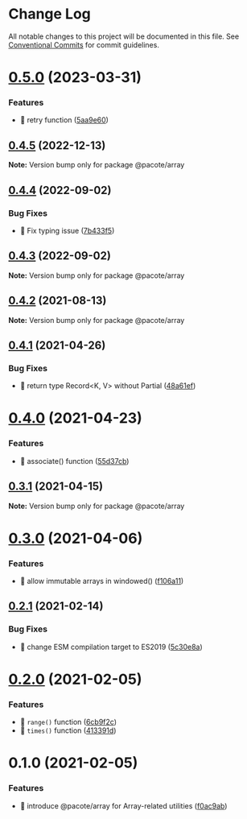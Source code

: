 # Change Log

All notable changes to this project will be documented in this file.
See [Conventional Commits](https://conventionalcommits.org) for commit guidelines.

# [0.5.0](https://github.com/PacoteJS/pacote/compare/@pacote/array@0.4.5...@pacote/array@0.5.0) (2023-03-31)

### Features

- 🎸 retry function ([5aa9e60](https://github.com/PacoteJS/pacote/commit/5aa9e60250770e3f140de2f2d6958aebc90c2894))

## [0.4.5](https://github.com/PacoteJS/pacote/compare/@pacote/array@0.4.4...@pacote/array@0.4.5) (2022-12-13)

**Note:** Version bump only for package @pacote/array

## [0.4.4](https://github.com/PacoteJS/pacote/compare/@pacote/array@0.4.3...@pacote/array@0.4.4) (2022-09-02)

### Bug Fixes

- 🐛 Fix typing issue ([7b433f5](https://github.com/PacoteJS/pacote/commit/7b433f5a50bc9462f13db945e7a458af76eeadd2))

## [0.4.3](https://github.com/PacoteJS/pacote/compare/@pacote/array@0.4.2...@pacote/array@0.4.3) (2022-09-02)

**Note:** Version bump only for package @pacote/array

## [0.4.2](https://github.com/PacoteJS/pacote/compare/@pacote/array@0.4.1...@pacote/array@0.4.2) (2021-08-13)

**Note:** Version bump only for package @pacote/array

## [0.4.1](https://github.com/PacoteJS/pacote/compare/@pacote/array@0.4.0...@pacote/array@0.4.1) (2021-04-26)

### Bug Fixes

- 🐛 return type Record<K, V> without Partial ([48a61ef](https://github.com/PacoteJS/pacote/commit/48a61efd8be2b591f279474f06347e8d8e7be747))

# [0.4.0](https://github.com/PacoteJS/pacote/compare/@pacote/array@0.3.1...@pacote/array@0.4.0) (2021-04-23)

### Features

- 🎸 associate() function ([55d37cb](https://github.com/PacoteJS/pacote/commit/55d37cb8e1f7222f42fcab652dda8b2594003e84))

## [0.3.1](https://github.com/PacoteJS/pacote/compare/@pacote/array@0.3.0...@pacote/array@0.3.1) (2021-04-15)

**Note:** Version bump only for package @pacote/array

# [0.3.0](https://github.com/PacoteJS/pacote/compare/@pacote/array@0.2.1...@pacote/array@0.3.0) (2021-04-06)

### Features

- 🎸 allow immutable arrays in windowed() ([f106a11](https://github.com/PacoteJS/pacote/commit/f106a11a9a290b2b0473dd1842060a885c61a428))

## [0.2.1](https://github.com/PacoteJS/pacote/compare/@pacote/array@0.2.0...@pacote/array@0.2.1) (2021-02-14)

### Bug Fixes

- 🐛 change ESM compilation target to ES2019 ([5c30e8a](https://github.com/PacoteJS/pacote/commit/5c30e8a5da41e1c5c394cbb21f64d2a5256817ea))

# [0.2.0](https://github.com/PacoteJS/pacote/compare/@pacote/array@0.1.0...@pacote/array@0.2.0) (2021-02-05)

### Features

- 🎸 `range()` function ([6cb9f2c](https://github.com/PacoteJS/pacote/commit/6cb9f2c3c67b3d8282610f511f49a37ab7f1b9f2))
- 🎸 `times()` function ([413391d](https://github.com/PacoteJS/pacote/commit/413391d0e4baed72dd1ed908b31c31bc28035fe5))

# 0.1.0 (2021-02-05)

### Features

- 🎸 introduce @pacote/array for Array-related utilities ([f0ac9ab](https://github.com/PacoteJS/pacote/commit/f0ac9ab67f5ae02a5d9849cac26aa69a82f14029))
